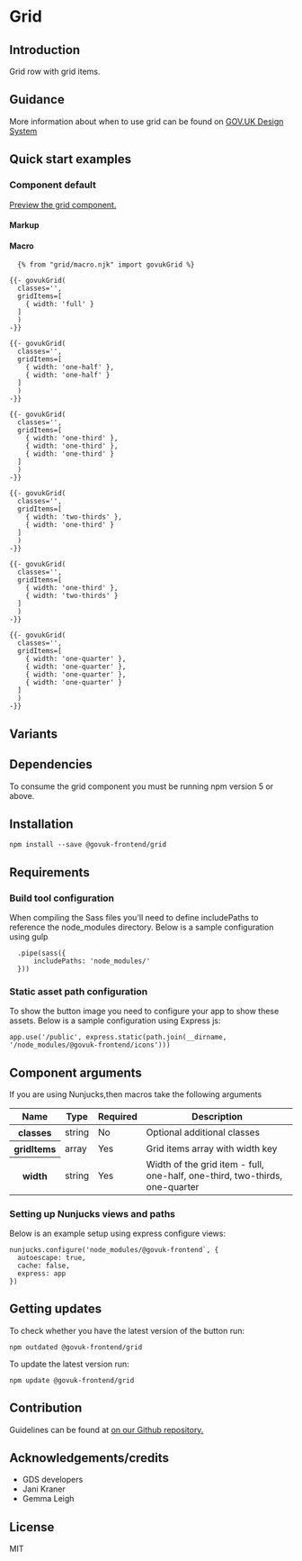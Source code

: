 # Grid

## Introduction

Grid row with grid items.

## Guidance

More information about when to use grid can be found on [GOV.UK Design System](http://www.linktodesignsystem.com/grid "Link to read guidance on the use of grid on Gov.uk Design system website")

## Quick start examples

### Component default

[Preview the grid component.](http://govuk-frontend-review.herokuapp.com/components/grid/preview)

#### Markup

#### Macro

      {% from "grid/macro.njk" import govukGrid %}

    {{- govukGrid(
      classes='',
      gridItems=[
        { width: 'full' }
      ]
      )
    -}}

    {{- govukGrid(
      classes='',
      gridItems=[
        { width: 'one-half' },
        { width: 'one-half' }
      ]
      )
    -}}

    {{- govukGrid(
      classes='',
      gridItems=[
        { width: 'one-third' },
        { width: 'one-third' },
        { width: 'one-third' }
      ]
      )
    -}}

    {{- govukGrid(
      classes='',
      gridItems=[
        { width: 'two-thirds' },
        { width: 'one-third' }
      ]
      )
    -}}

    {{- govukGrid(
      classes='',
      gridItems=[
        { width: 'one-third' },
        { width: 'two-thirds' }
      ]
      )
    -}}

    {{- govukGrid(
      classes='',
      gridItems=[
        { width: 'one-quarter' },
        { width: 'one-quarter' },
        { width: 'one-quarter' },
        { width: 'one-quarter' }
      ]
      )
    -}}

## Variants

## Dependencies

To consume the grid component you must be running npm version 5 or above.

## Installation

    npm install --save @govuk-frontend/grid

## Requirements

### Build tool configuration

When compiling the Sass files you'll need to define includePaths to reference the node_modules directory. Below is a sample configuration using gulp

      .pipe(sass({
          includePaths: 'node_modules/'
      }))

### Static asset path configuration

To show the button image you need to configure your app to show these assets. Below is a sample configuration using Express js:

    app.use('/public', express.static(path.join(__dirname, '/node_modules/@govuk-frontend/icons')))

## Component arguments

If you are using Nunjucks,then macros take the following arguments

<div>

<table class="govuk-c-table">

<thead class="govuk-c-table__head">

<tr class="govuk-c-table__row">

<th class="govuk-c-table__header" scope="col">Name</th>

<th class="govuk-c-table__header" scope="col">Type</th>

<th class="govuk-c-table__header" scope="col">Required</th>

<th class="govuk-c-table__header" scope="col">Description</th>

</tr>

</thead>

<tbody class="govuk-c-table__body">

<tr class="govuk-c-table__row">

<th class="govuk-c-table__header" scope="row">classes</th>

<td class="govuk-c-table__cell ">string</td>

<td class="govuk-c-table__cell ">No</td>

<td class="govuk-c-table__cell ">Optional additional classes</td>

</tr>

<tr class="govuk-c-table__row">

<th class="govuk-c-table__header" scope="row">gridItems</th>

<td class="govuk-c-table__cell ">array</td>

<td class="govuk-c-table__cell ">Yes</td>

<td class="govuk-c-table__cell ">Grid items array with width key</td>

</tr>

<tr class="govuk-c-table__row">

<th class="govuk-c-table__header" scope="row">width</th>

<td class="govuk-c-table__cell ">string</td>

<td class="govuk-c-table__cell ">Yes</td>

<td class="govuk-c-table__cell ">Width of the grid item - full, one-half, one-third, two-thirds, one-quarter</td>

</tr>

</tbody>

</table>

</div>

### Setting up Nunjucks views and paths

Below is an example setup using express configure views:

    nunjucks.configure('node_modules/@govuk-frontend`, {
      autoescape: true,
      cache: false,
      express: app
    })

## Getting updates

To check whether you have the latest version of the button run:

    npm outdated @govuk-frontend/grid

To update the latest version run:

    npm update @govuk-frontend/grid

## Contribution

Guidelines can be found at [on our Github repository.](https://github.com/alphagov/govuk-frontend/blob/master/CONTRIBUTING.md "link to contributing guidelines on our github repository")

## Acknowledgements/credits

*   GDS developers
*   Jani Kraner
*   Gemma Leigh

## License

MIT